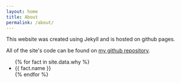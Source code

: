 ```yaml
---
layout: home
title: About
permalink: /about/
---
```


This website was created using Jekyll and is hosted on github pages. 

All of the site's code can be found on [my github repository](https://www.github.com/MildlySpicy).

<ul>
{% for fact in site.data.why %}
  <li>
    {{ fact.name }}
  </li>
{% endfor %}
</ul>